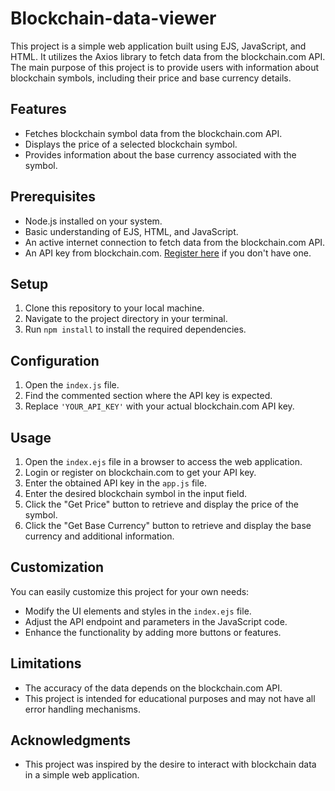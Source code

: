 # Blockchain-data-viewer

This project is a simple web application built using EJS, JavaScript, and HTML. It utilizes the Axios library to fetch data from the blockchain.com API. The main purpose of this project is to provide users with information about blockchain symbols, including their price and base currency details.

## Features

- Fetches blockchain symbol data from the blockchain.com API.
- Displays the price of a selected blockchain symbol.
- Provides information about the base currency associated with the symbol.

## Prerequisites

- Node.js installed on your system.
- Basic understanding of EJS, HTML, and JavaScript.
- An active internet connection to fetch data from the blockchain.com API.
- An API key from blockchain.com. [Register here](https://www.blockchain.com) if you don't have one.

## Setup

1. Clone this repository to your local machine.
2. Navigate to the project directory in your terminal.
3. Run `npm install` to install the required dependencies.

## Configuration

1. Open the `index.js` file.
2. Find the commented section where the API key is expected.
3. Replace `'YOUR_API_KEY'` with your actual blockchain.com API key.

## Usage

1. Open the `index.ejs` file in a browser to access the web application.
2. Login or register on blockchain.com to get your API key.
3. Enter the obtained API key in the `app.js` file.
4. Enter the desired blockchain symbol in the input field.
5. Click the "Get Price" button to retrieve and display the price of the symbol.
6. Click the "Get Base Currency" button to retrieve and display the base currency and additional information.

## Customization

You can easily customize this project for your own needs:

- Modify the UI elements and styles in the `index.ejs` file.
- Adjust the API endpoint and parameters in the JavaScript code.
- Enhance the functionality by adding more buttons or features.

## Limitations

- The accuracy of the data depends on the blockchain.com API.
- This project is intended for educational purposes and may not have all error handling mechanisms.

## Acknowledgments

- This project was inspired by the desire to interact with blockchain data in a simple web application.
